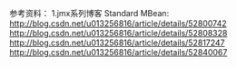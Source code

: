 





参考资料：
1.jmx系列博客
Standard MBean: http://blog.csdn.net/u013256816/article/details/52800742
http://blog.csdn.net/u013256816/article/details/52808328
http://blog.csdn.net/u013256816/article/details/52817247
http://blog.csdn.net/u013256816/article/details/52840067
